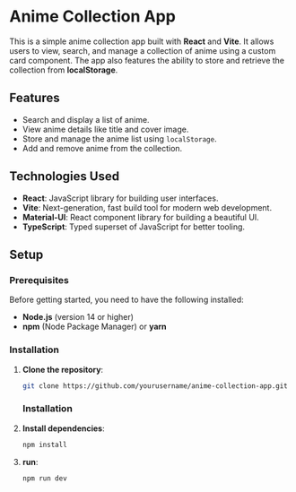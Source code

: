 # Anime Collection App

This is a simple anime collection app built with **React** and **Vite**. It allows users to view, search, and manage a collection of anime using a custom card component. The app also features the ability to store and retrieve the collection from **localStorage**.

## Features

- Search and display a list of anime.
- View anime details like title and cover image.
- Store and manage the anime list using `localStorage`.
- Add and remove anime from the collection.

## Technologies Used

- **React**: JavaScript library for building user interfaces.
- **Vite**: Next-generation, fast build tool for modern web development.
- **Material-UI**: React component library for building a beautiful UI.
- **TypeScript**: Typed superset of JavaScript for better tooling.

## Setup

### Prerequisites

Before getting started, you need to have the following installed:

- **Node.js** (version 14 or higher)
- **npm** (Node Package Manager) or **yarn**

### Installation

1. **Clone the repository**:

   ```bash
   git clone https://github.com/yourusername/anime-collection-app.git
   ```

   ### Installation

2. **Install dependencies**:

   ```bash
   npm install
   ```
2. **run**:

   ```bash
   npm run dev
   ```
